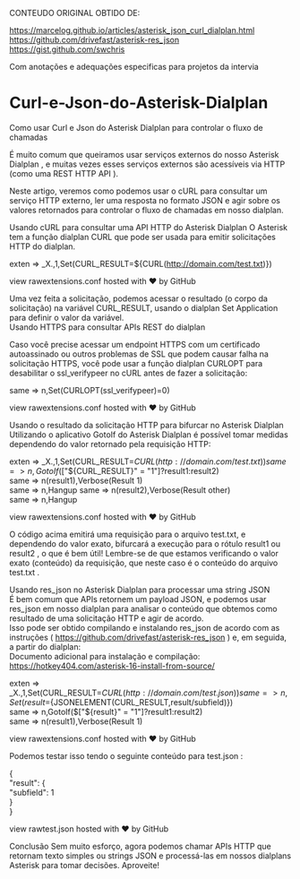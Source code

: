 CONTEUDO ORIGINAL OBTIDO DE:

https://marcelog.github.io/articles/asterisk_json_curl_dialplan.html  
https://github.com/drivefast/asterisk-res_json  
https://gist.github.com/swchris

Com anotações e adequações especificas para projetos da intervia 

# Curl-e-Json-do-Asterisk-Dialplan
Como usar Curl e Json do Asterisk Dialplan para controlar o fluxo de chamadas

É muito comum que queiramos usar serviços externos do nosso Asterisk Dialplan , e muitas vezes esses serviços externos são acessíveis via HTTP (como uma REST HTTP API ).

Neste artigo, veremos como podemos usar o cURL para consultar um serviço HTTP externo, ler uma resposta no formato JSON e agir sobre os valores retornados para controlar o fluxo de chamadas em nosso dialplan.

Usando cURL para consultar uma API HTTP do Asterisk Dialplan
O Asterisk tem a função dialplan CURL que pode ser usada para emitir solicitações HTTP do dialplan.

exten => _X.,1,Set(CURL_RESULT=${CURL(http://domain.com/test.txt)})

view rawextensions.conf hosted with ❤ by GitHub

Uma vez feita a solicitação, podemos acessar o resultado (o corpo da solicitação) na variável CURL_RESULT, usando o dialplan Set Application para definir o valor da variável.  
Usando HTTPS para consultar APIs REST do dialplan

Caso você precise acessar um endpoint HTTPS com um certificado autoassinado ou outros problemas de SSL que podem causar falha na solicitação HTTPS, você pode usar a função dialplan CURLOPT para desabilitar o ssl_verifypeer no cURL antes de fazer a solicitação:

same => n,Set(CURLOPT(ssl_verifypeer)=0)

view rawextensions.conf hosted with ❤ by GitHub  

Usando o resultado da solicitação HTTP para bifurcar no Asterisk Dialplan	
Utilizando o aplicativo GotoIf do Asterisk Dialplan é possível tomar medidas dependendo do valor retornado pela requisição HTTP:

exten => _X.,1,Set(CURL_RESULT=${CURL(http://domain.com/test.txt)})  
same => n,GotoIf($["${CURL_RESULT}" = "1"]?result1:result2)  
same => n(result1),Verbose(Result 1)  
same => n,Hangup
same => n(result2),Verbose(Result other)  
same => n,Hangup  

view rawextensions.conf hosted with ❤ by GitHub  

O código acima emitirá uma requisição para o arquivo test.txt, e dependendo do valor exato, bifurcará a execução para o rótulo result1 ou result2 , o que é bem útil! Lembre-se de que estamos verificando o valor exato (conteúdo) da requisição, que neste caso é o conteúdo do arquivo test.txt .

Usando res_json no Asterisk Dialplan para processar uma string JSON  
É bem comum que APIs retornem um payload JSON, e podemos usar res_json em nosso dialplan para analisar o conteúdo que obtemos como resultado de uma solicitação HTTP e agir de acordo.  
Isso pode ser obtido compilando e instalando res_json de acordo com as instruções ( https://github.com/drivefast/asterisk-res_json ) e, em seguida, a partir do dialplan:  
Documento adicional para instalação e compilação: https://hotkey404.com/asterisk-16-install-from-source/

exten => _X.,1,Set(CURL_RESULT=${CURL(http://domain.com/test.json)})  
same => n,Set(result=${JSONELEMENT(CURL_RESULT,result/subfield)})  
same => n,GotoIf($["${result}" = "1"]?result1:result2)  
same => n(result1),Verbose(Result 1)  

view rawextensions.conf hosted with ❤ by GitHub  

Podemos testar isso tendo o seguinte conteúdo para test.json :  


{  
    "result": {  
    "subfield": 1  
    }  
}  

view rawtest.json hosted with ❤ by GitHub  

Conclusão
Sem muito esforço, agora podemos chamar APIs HTTP que retornam texto simples ou strings JSON e processá-las em nossos dialplans Asterisk para tomar decisões. Aproveite!
